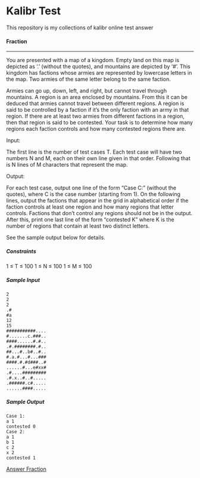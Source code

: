 # Kalibr Test
This repository is my collections of kalibr online test answer
#### Fraction 
---
You are presented with a map of a kingdom. Empty land on this map is depicted as ‘.’ (without the quotes), and mountains are depicted by ‘#’. This kingdom has factions whose armies are represented by lowercase letters in the map. Two armies of the same letter belong to the same faction.

Armies can go up, down, left, and right, but cannot travel through mountains. A region is an area enclosed by mountains. From this it can be deduced that armies cannot travel between different regions. A region is said to be controlled by a faction if it’s the only faction with an army in that region. If there are at least two armies from different factions in a region, then that region is said to be contested. Your task is to determine how many regions each faction controls and how many contested regions there are.

Input:

The first line is the number of test cases T. Each test case will have two numbers N and M, each on their own line given in that order. Following that is N lines of M characters that represent the map.

Output:

For each test case, output one line of the form “Case C:” (without the quotes), where C is the case number (starting from 1). On the following lines, output the factions that appear in the grid in alphabetical order if the faction controls at least one region and how many regions that letter controls. Factions that don’t control any regions should not be in the output. After this, print one last line of the form “contested K” where K is the number of regions that contain at least two distinct letters.

See the sample output below for details.

##### Constraints

1 ≤ T ≤ 100
1 ≤ N ≤ 100
1 ≤ M ≤ 100
##### Sample Input

```
2
2
2
.#
#a
12
15
###########....
#.......c.###..
####......#.#..
.#.########.#..
##...#..b#..#..
#.a.#...#...###
####.#.#d###..#
......#...e#xx#
.#....#########
.#.x..#..#.....
.######.c#.....
......####.....
```

##### Sample Output
```
Case 1:
a 1
contested 0
Case 2:
a 1
b 1
c 2
x 2
contested 1
```

[Answer Fraction](/fraction/Main.java)

